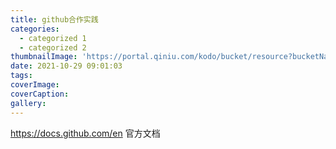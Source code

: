 ```yaml
---
title: github合作实践
categories:
  - categorized 1
  - categorized 2
thumbnailImage: 'https://portal.qiniu.com/kodo/bucket/resource?bucketName=hello-mo'
date: 2021-10-29 09:01:03
tags:
coverImage:
coverCaption:
gallery:
---
```

https://docs.github.com/en
官方文档
<!-- more -->
<!-- toc -->
